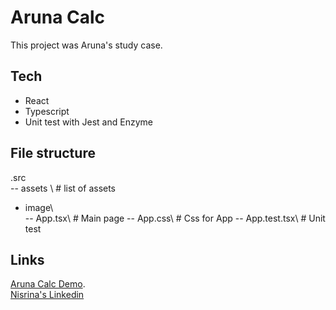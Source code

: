# Aruna Calc

This project was Aruna's study case.

## Tech
- React
- Typescript
- Unit test with Jest and Enzyme

## File structure
.src\
-- assets \                 # list of assets
- image\              
-- App.tsx\                 # Main page
-- App.css\                 # Css for App
-- App.test.tsx\            # Unit test

## Links
[Aruna Calc Demo](https://aruna-calc.netlify.app/).\
[Nisrina's Linkedin](https://www.linkedin.com/in/nisrinasdr/)
